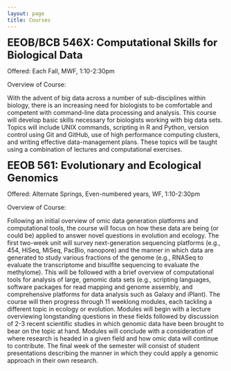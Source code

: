 ```yaml
---
layout: page
title: Courses
---
```


<b><font size = "5">EEOB/BCB 546X: Computational Skills for Biological Data</font></b>

Offered: Each Fall, MWF, 1:10-2:30pm

Overview of Course:

With the advent of big data across a number of sub-disciplines within biology, there is an increasing need for biologists to be comfortable and competent with command-line data processing and analysis. This course will develop basic skills necessary for biologists working with big data sets. Topics will include UNIX commands, scripting in R and Python, version control using Git and GitHub, use of high performance computing clusters, and writing effective data-management plans. These topics will be taught using a combination of lectures and computational exercises.

<b><font size = "5">EEOB 561: Evolutionary and Ecological Genomics</font></b>

Offered: Alternate Springs, Even-numbered years, WF, 1:10-2:30pm

Overview of Course:

Following an initial overview of omic data generation platforms and computational tools, the course will focus on how these data are being (or could be) applied to answer novel questions in evolution and ecology. The first two-week unit will survey next-generation sequencing platforms (e.g., 454, HiSeq, MiSeq, PacBio, nanopore) and the manner in which data are generated to study various fractions of the genome (e.g., RNASeq to evaluate the transcriptome and bisulfite sequencing to evaluate the methylome). This will be followed with a brief overview of computational tools for analysis of large, genomic data sets (e.g., scripting languages, software packages for read mapping and genome assembly, and comprehensive platforms for data analysis such as Galaxy and iPlant). The course will then progress through 11 weeklong modules, each tackling a different topic in ecology or evolution. Modules will begin with a lecture overviewing longstanding questions in these fields followed by discussion of 2-3 recent scientific studies in which genomic data have been brought to bear on the topic at hand. Modules will conclude with a consideration of where research is headed in a given field and how omic data will continue to contribute. The final week of the semester will consist of student presentations describing the manner in which they could apply a genomic approach in their own research.
